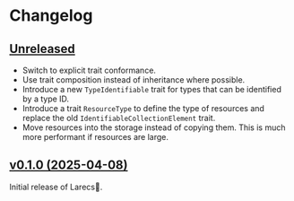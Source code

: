 # Changelog

## [Unreleased](https://github.com/samufi/larecs/compare/v0.1.0...main)

- Switch to explicit trait conformance.
- Use trait composition instead of inheritance where possible.
- Introduce a new `TypeIdentifiable` trait for types that can be identified by a type ID.
- Introduce a trait `ResourceType` to define the type of resources and replace the old `IdentifiableCollectionElement` trait.
- Move resources into the storage instead of copying them. This is much more performant if resources are large.

## [v0.1.0 (2025-04-08)](https://github.com/samufi/larecs/tree/v0.1.0)

Initial release of Larecs🌲.